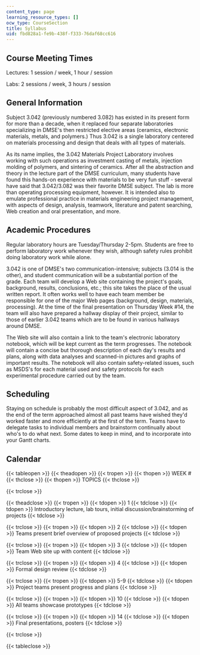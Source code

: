 ```yaml
---
content_type: page
learning_resource_types: []
ocw_type: CourseSection
title: Syllabus
uid: fbd828a1-fe9b-438f-f333-76daf68cc616
---
```


Course Meeting Times
--------------------

Lectures: 1 session / week, 1 hour / session

Labs: 2 sessions / week, 3 hours / session

General Information
-------------------

Subject 3.042 (previously numbered 3.082) has existed in its present form for more than a decade, when it replaced four separate laboratories specializing in DMSE's then restricted elective areas (ceramics, electronic materials, metals, and polymers.) Thus 3.042 is a single laboratory centered on materials processing and design that deals with all types of materials.

As its name implies, the 3.042 Materials Project Laboratory involves working with such operations as investment casting of metals, injection molding of polymers, and sintering of ceramics. After all the abstraction and theory in the lecture part of the DMSE curriculum, many students have found this hands-on experience with materials to be very fun stuff - several have said that 3.042/3.082 was their favorite DMSE subject. The lab is more than operating processing equipment, however. It is intended also to emulate professional practice in materials engineering project management, with aspects of design, analysis, teamwork, literature and patent searching, Web creation and oral presentation, and more.

Academic Procedures
-------------------

Regular laboratory hours are Tuesday/Thursday 2-5pm. Students are free to perform laboratory work whenever they wish, although safety rules prohibit doing laboratory work while alone.

3.042 is one of DMSE's two communication-intensive; subjects (3.014 is the other), and student communication will be a substantial portion of the grade. Each team will develop a Web site containing the project's goals, background, results, conclusions, etc.; this site takes the place of the usual written report. It often works well to have each team member be responsible for one of the major Web pages (background, design, materials, processing). At the time of the final presentation on Thursday Week #14, the team will also have prepared a hallway display of their project, similar to those of earlier 3.042 teams which are to be found in various hallways around DMSE.

The Web site will also contain a link to the team's electronic laboratory notebook, which will be kept current as the term progresses. The notebook will contain a concise but thorough description of each day's results and plans, along with data analyses and scanned-in pictures and graphs of important results. The notebook will also contain safety-related issues, such as MSDS's for each material used and safety protocols for each experimental procedure carried out by the team.

Scheduling
----------

Staying on schedule is probably the most difficult aspect of 3.042, and as the end of the term approached almost all past teams have wished they'd worked faster and more efficiently at the first of the term. Teams have to delegate tasks to individual members and brainstorm continually about who's to do what next. Some dates to keep in mind, and to incorporate into your Gantt charts.

Calendar
--------

{{< tableopen >}}
{{< theadopen >}}
{{< tropen >}}
{{< thopen >}}
WEEK #
{{< thclose >}}
{{< thopen >}}
TOPICS
{{< thclose >}}

{{< trclose >}}

{{< theadclose >}}
{{< tropen >}}
{{< tdopen >}}
1
{{< tdclose >}}
{{< tdopen >}}
Introductory lecture, lab tours, initial discussion/brainstorming of projects
{{< tdclose >}}

{{< trclose >}}
{{< tropen >}}
{{< tdopen >}}
2
{{< tdclose >}}
{{< tdopen >}}
Teams present brief overview of proposed projects
{{< tdclose >}}

{{< trclose >}}
{{< tropen >}}
{{< tdopen >}}
3
{{< tdclose >}}
{{< tdopen >}}
Team Web site up with content
{{< tdclose >}}

{{< trclose >}}
{{< tropen >}}
{{< tdopen >}}
4
{{< tdclose >}}
{{< tdopen >}}
Formal design review
{{< tdclose >}}

{{< trclose >}}
{{< tropen >}}
{{< tdopen >}}
5-9
{{< tdclose >}}
{{< tdopen >}}
Project teams present progress and plans
{{< tdclose >}}

{{< trclose >}}
{{< tropen >}}
{{< tdopen >}}
10
{{< tdclose >}}
{{< tdopen >}}
All teams showcase prototypes
{{< tdclose >}}

{{< trclose >}}
{{< tropen >}}
{{< tdopen >}}
14
{{< tdclose >}}
{{< tdopen >}}
Final presentations, posters
{{< tdclose >}}

{{< trclose >}}

{{< tableclose >}}